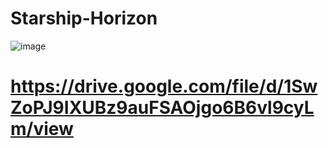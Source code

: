 # Starship-Horizon
![image](https://github.com/STRANGE-DEVELOPERS/StarshipHorizon/blob/master/final_project.gif)
# https://drive.google.com/file/d/1SwZoPJ9IXUBz9auFSAOjgo6B6vl9cyLm/view
